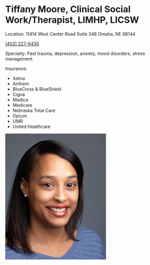 # Tiffany Moore, Clinical Social Work/Therapist, LIMHP, LICSW

Location: 11414 West Center Road Suite 348 Omaha, NE 68144

[(402) 227-6430](tel:4022276430)

Specialty: Past trauma, depression, anxiety, mood disorders, stress management

Insurance:
   - Aetna 
   - Anthem
   - BlueCross & BlueShield
   - Cigna 
   - Medica
   - Medicare
   - Nebraska Total Care
   - Optum 
   - UMR 
   - United Healthcare

![picture](./markdown/resources/images/tMoore.jpeg)